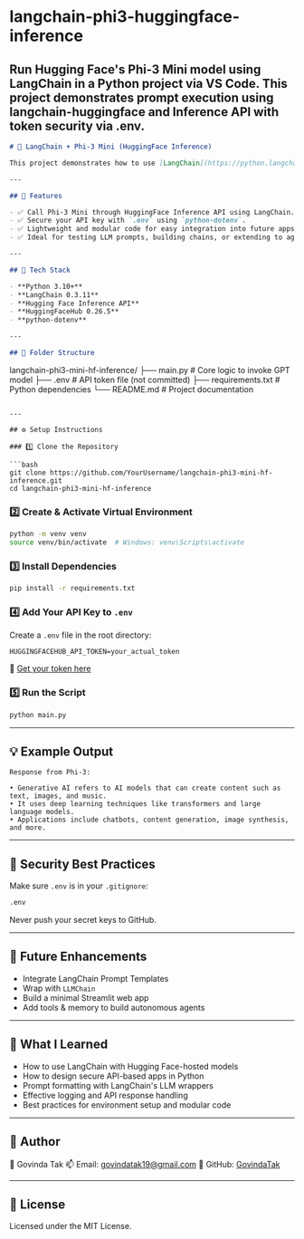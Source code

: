 # langchain-phi3-huggingface-inference
Run Hugging Face's Phi-3 Mini model using LangChain in a Python project via VS Code. This project demonstrates prompt execution using langchain-huggingface and Inference API with token security via .env.
---
```markdown
# 🧠 LangChain + Phi-3 Mini (HuggingFace Inference)

This project demonstrates how to use [LangChain](https://python.langchain.com/) with Hugging Face's `microsoft/Phi-3-mini-4k-instruct` model via the Hugging Face Inference API. It's structured for secure and modular local development using Python.

---

## 🚀 Features

- ✅ Call Phi-3 Mini through HuggingFace Inference API using LangChain.
- ✅ Secure your API key with `.env` using `python-dotenv`.
- ✅ Lightweight and modular code for easy integration into future apps.
- ✅ Ideal for testing LLM prompts, building chains, or extending to agents.

---

## 🧩 Tech Stack

- **Python 3.10+**
- **LangChain 0.3.11**
- **Hugging Face Inference API**
- **HuggingFaceHub 0.26.5**
- **python-dotenv**

---

## 📁 Folder Structure

```

langchain-phi3-mini-hf-inference/
├── main.py               # Core logic to invoke GPT model
├── .env                  # API token file (not committed)
├── requirements.txt      # Python dependencies
└── README.md             # Project documentation

````

---

## ⚙️ Setup Instructions

### 1️⃣ Clone the Repository

```bash
git clone https://github.com/YourUsername/langchain-phi3-mini-hf-inference.git
cd langchain-phi3-mini-hf-inference
````

### 2️⃣ Create & Activate Virtual Environment

```bash
python -m venv venv
source venv/bin/activate  # Windows: venv\Scripts\activate
```

### 3️⃣ Install Dependencies

```bash
pip install -r requirements.txt
```

### 4️⃣ Add Your API Key to `.env`

Create a `.env` file in the root directory:

```
HUGGINGFACEHUB_API_TOKEN=your_actual_token
```

🔗 [Get your token here](https://huggingface.co/settings/tokens)

### 5️⃣ Run the Script

```bash
python main.py
```

---

## 💡 Example Output

```
Response from Phi-3:

• Generative AI refers to AI models that can create content such as text, images, and music.
• It uses deep learning techniques like transformers and large language models.
• Applications include chatbots, content generation, image synthesis, and more.
```

---

## 🔐 Security Best Practices

Make sure `.env` is in your `.gitignore`:

```bash
.env
```

Never push your secret keys to GitHub.

---

## 📌 Future Enhancements

* Integrate LangChain Prompt Templates
* Wrap with `LLMChain`
* Build a minimal Streamlit web app
* Add tools & memory to build autonomous agents

---

## 🙌 What I Learned

* How to use LangChain with Hugging Face-hosted models
* How to design secure API-based apps in Python
* Prompt formatting with LangChain's LLM wrappers
* Effective logging and API response handling
* Best practices for environment setup and modular code

---

## 🧠 Author

👤 Govinda Tak
📫 Email: [govindatak19@gmail.com](mailto:govindatak19@gmail.com)
🔗 GitHub: [GovindaTak](https://github.com/GovindaTak)

---

## 📜 License

Licensed under the MIT License.


